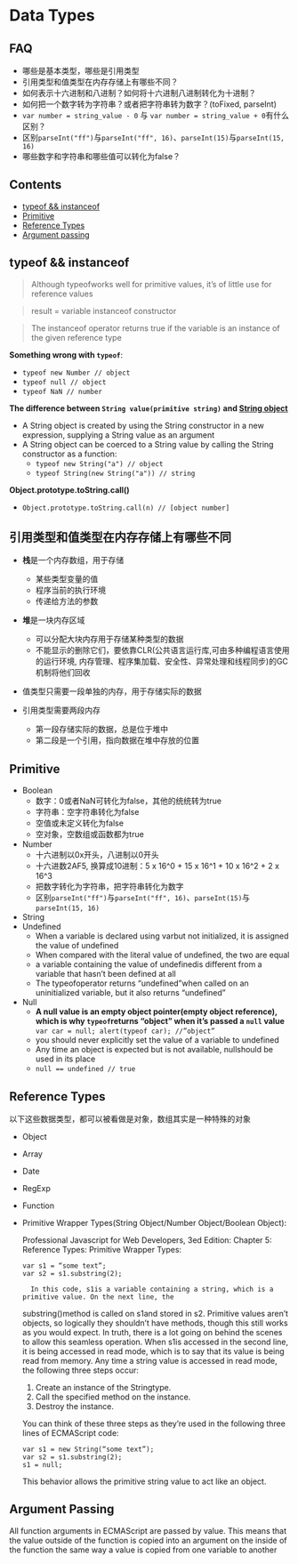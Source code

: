 # Data Types

## FAQ

- 哪些是基本类型，哪些是引用类型
- 引用类型和值类型在内存存储上有哪些不同？
- 如何表示十六进制和八进制？如何将十六进制八进制转化为十进制？
- 如何把一个数字转为字符串？或者把字符串转为数字？(toFixed, parseInt)
- `var number = string_value - 0` 与 `var number = string_value + 0`有什么区别？
- 区别`parseInt("ff")`与`parseInt("ff", 16)`、`parseInt(15)`与`parseInt(15, 16)`
- 哪些数字和字符串和哪些值可以转化为false？

## Contents

- [typeof && instanceof](#typeof--instanceof)
- [Primitive](#primitive)
- [Reference Types](#reference-types)
- [Argument passing](#argument-passing)

## typeof && instanceof

>Although typeofworks well for primitive values, it’s of little use for reference values

>result = variable instanceof constructor

>The instanceof operator returns true if the variable is an instance of the given reference type 

**Something wrong with `typeof`**:

- `typeof new Number // object`
- `typeof null // object`
- `typeof NaN // number`

**The difference between `String value(primitive string)` and [String object](http://es5.github.io/#x4.3.16)**

- A String object is created by using the String constructor in a new expression, supplying a String value as an argument
- A String object can be coerced to a String value by calling the String constructor as a function:
    - `typeof new String("a") // object`
    - `typeof String(new String("a")) // string`

**Object.prototype.toString.call()**

- `Object.prototype.toString.call(n) // [object number]`

## 引用类型和值类型在内存存储上有哪些不同

- **栈**是一个内存数组，用于存储
    - 某些类型变量的值
    - 程序当前的执行环境
    - 传递给方法的参数

- **堆**是一块内存区域
    - 可以分配大块内存用于存储某种类型的数据
    - 不能显示的删除它们，要依靠CLR(公共语言运行库,可由多种编程语言使用的运行环境, 内存管理、程序集加载、安全性、异常处理和线程同步)的GC机制将他们回收

- 值类型只需要一段单独的内存，用于存储实际的数据

- 引用类型需要两段内存
    - 第一段存储实际的数据，总是位于堆中
    - 第二段是一个引用，指向数据在堆中存放的位置


## Primitive

- Boolean
    - 数字：0或者NaN可转化为false，其他的统统转为true
    - 字符串：空字符串转化为false
    - 空值或未定义转化为false
    - 空对象，空数组或函数都为true
- Number
    - 十六进制以0x开头，八进制以0开头
    - 十六进数2AF5, 换算成10进制：5 x 16^0 + 15 x 16^1 + 10 x 16^2 + 2 x 16^3
    - 把数字转化为字符串，把字符串转化为数字
    - 区别`parseInt("ff")`与`parseInt("ff", 16)`、`parseInt(15)`与`parseInt(15, 16)`
- String
- Undefined
    - When a variable is 
declared using varbut not initialized, it is assigned the value of undefined
    - When compared with the 
literal value of undefined, the two are equal
    - a variable containing the value of undefinedis different from a variable that hasn’t been 
defined at all
    - The typeofoperator returns “undefined”when called on an uninitialized variable, but it also 
returns “undefined”
- Null
    - **A null value is an empty object pointer(empty object reference), which is why `typeof`returns “object” when it’s passed a `null` value** `var car = null; alert(typeof car); //”object”`
    - you should never explicitly set the value of a variable to undefined
    - Any time an object is expected but is not available, nullshould be 
used in its place
    - `null == undefined // true` 

## Reference Types

以下这些数据类型，都可以被看做是对象，数组其实是一种特殊的对象

- Object
- Array
- Date
- RegExp
- Function
- Primitive Wrapper Types(String Object/Number Object/Boolean Object):

    Professional Javascript for Web Developers, 3ed Edition: Chapter 5: Reference Types: Primitive Wrapper Types:

    ```
    var s1 = “some text”;
    var s2 = s1.substring(2);
    ```

        In this code, s1is a variable containing a string, which is a primitive value. On the next line, the 
    substring()method is called on s1and stored in s2. Primitive values aren’t objects, so logically 
    they shouldn’t have methods, though this still works as you would expect. In truth, there is a lot 
    going on behind the scenes to allow this seamless operation. When s1is accessed in the second line, 
    it is being accessed in read mode, which is to say that its value is being read from memory. Any time 
    a string value is accessed in read mode, the following three steps occur:

    1. Create an instance of the Stringtype.
    2. Call the specified method on the instance.
    3. Destroy the instance.

    You can think of these three steps as they’re used in the following three lines of ECMAScript code:
    ```
    var s1 = new String(“some text”);
    var s2 = s1.substring(2);
    s1 = null;
    ```
    This behavior allows the primitive string value to act like an object.



## Argument Passing

All function arguments in ECMAScript are passed by value. This means that the value outside of 
the function is copied into an argument on the inside of the function the same way a value is copied 
from one variable to another